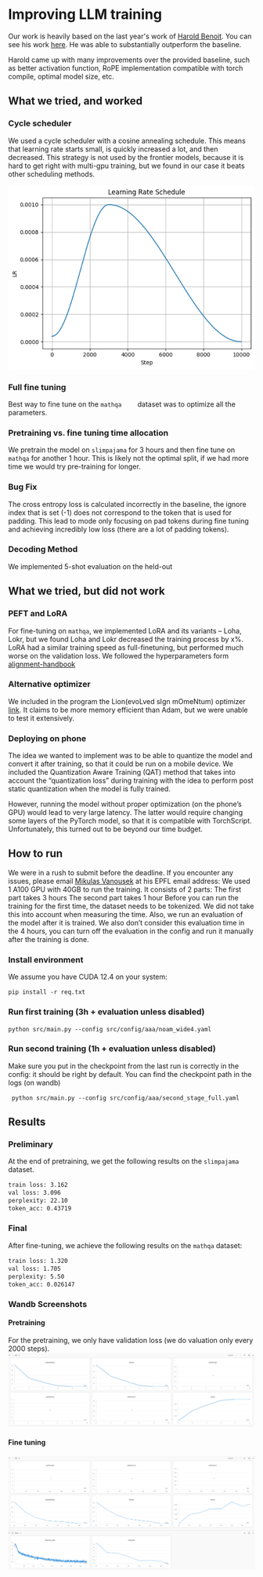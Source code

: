 # Improving LLM training
Our work is heavily based on the last year's work of [Harold Benoit](https://www.haroldbenoit.com/).
You can see his work [here](https://github.com/HaroldBenoit/llm-efficient-training). He was able to substantially outperform the baseline.

Harold came up with many improvements over the provided baseline, such as better activation function, RoPE implementation compatible with torch compile, optimal model size, etc.

## What we tried, and worked
### Cycle scheduler
We used a cycle scheduler with a cosine annealing schedule. This means that learning rate starts small, is quickly increased a lot, and then decreased. This strategy is not used by the frontier models, because it is hard to get right with multi-gpu training, but we found in our case it beats other scheduling methods.

![alt text](image-1.png)

### Full fine tuning
Best way to fine tune on the `mathqa	` dataset was to optimize all the parameters.


### Pretraining vs. fine tuning time allocation
We pretrain the model on `slimpajama` for 3 hours and then fine tune on `mathqa` for another 1 hour. This is likely not the optimal split, if we had more time we would try pre-training for longer. 

### Bug Fix
The cross entropy loss is calculated incorrectly in the baseline, the ignore index that is set (-1) does not correspond to the token that is used for padding. This lead to mode only focusing on pad tokens during fine tuning and achieving incredibly low loss (there are a lot of padding tokens).

### Decoding Method
We implemented 5-shot evaluation on the held-out 

## What we tried, but did not work
### PEFT and LoRA
For fine-tuning on `mathqa`, we implemented LoRA and its variants – Loha, Lokr, but we found Loha and Lokr decreased the training process by x%. LoRA had a similar training speed as full-finetuning, but performed much worse on the validation loss. We followed the hyperparameters form [alignment-handbook](https://github.com/huggingface/alignment-handbook)

### Alternative optimizer
We included in the program the Lion(evoLved sIgn mOmeNtum) optimizer [link](https://arxiv.org/abs/2302.06675). It claims to be more memory efficient than Adam, but we were unable to test it extensively.

### Deploying on phone
The idea we wanted to implement was to be able to quantize the model and convert it after training, so that it could be run on a mobile device. We included the Quantization Aware Training (QAT) method that takes into account the “quantization loss” during training with the idea to perform post static quantization when the model is fully trained.

However, running the model without proper optimization (on the phone’s GPU) would lead to very large latency. The latter would require changing some layers of the PyTorch model, so that it is compatible with TorchScript. Unfortunately, this turned out to be beyond our time budget.

## How to run
We were in a rush to submit before the deadline. If you encounter any issues, please email [Mikulas Vanousek](https://people.epfl.ch/mikulas.vanousek/?lang=en) at his EPFL email address: 
We used 1 A100 GPU with 40GB to run the training. It consists of 2 parts: 
The first part takes 3 hours
The second part takes 1 hour
Before you can run the training for the first time, the dataset needs to be tokenized. We did not take this into account when measuring the time. Also, we run an evaluation of the model after it is trained. We also don’t consider this evaluation time in the 4 hours, you can turn off the evaluation in the config and run it manually after the training is done. 

### Install environment
We assume you have CUDA 12.4 on your system:
```
pip install -r req.txt
```

### Run first training (3h + evaluation unless disabled)
```
python src/main.py --config src/config/aaa/noam_wide4.yaml
```

### Run second training (1h +  evaluation unless disabled)
Make sure you put in the checkpoint from the last run is correctly in the config: it should be right by default. You can find the checkpoint path in the logs (on wandb)
```
 python src/main.py --config src/config/aaa/second_stage_full.yaml
```

## Results
### Preliminary
At the end of pretraining, we get the following results on the `slimpajama` dataset.
```
train loss: 3.162
val loss: 3.096
perplexity: 22.10
token_acc: 0.43719
```

### Final
After fine-tuning, we achieve the following results on the `mathqa` dataset:
```
train loss: 1.320
val loss: 1.705
perplexity: 5.50
token_acc: 0.026147
```

### Wandb Screenshots
#### Pretraining
For the pretraining, we only have validation loss (we do valuation only every 2000 steps).
![alt text](image-2.png)

#### Fine tuning
![alt text](image-3.png)



